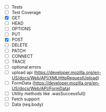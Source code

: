 - [ ] Tests
- [ ] Test Coverage
- [X] GET
- [ ] HEAD
- [ ] OPTIONS
- [ ] PUT
- [X] POST
- [ ] DELETE
- [ ] PATCH
- [ ] CONNECT
- [ ] TRACE
- [ ] optional errors
- [ ] upload api (https://developer.mozilla.org/en-US/docs/Web/API/XMLHttpRequestUpload)
- [ ] FormData (https://developer.mozilla.org/en-US/docs/Web/API/FormData)
- [ ] Utility methods like .wasSuccessful()
- [ ] Fetch support
- [ ] Data (req.body)